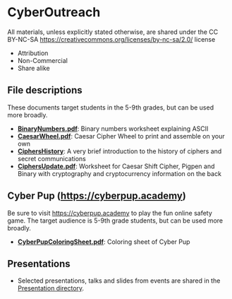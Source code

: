 # CyberOutreach 

All materials, unless explicitly stated otherwise, are shared under the CC BY-NC-SA https://creativecommons.org/licenses/by-nc-sa/2.0/ license
  - Attribution 
  - Non-Commercial 
  - Share alike

## File descriptions
These documents target students in the 5-9th grades, but can be used more broadly.
- **[BinaryNumbers.pdf](https://github.com/shannonbeck/CyberOutreach/blob/main/Binary%20Numbers.pdf)**: Binary numbers worksheet explaining ASCII 
- **[CaesarWheel.pdf](https://github.com/shannonbeck/CyberOutreach/blob/main/CaesarWheel.pdf)**: Caesar Cipher Wheel to print and assemble on your own
- **[CiphersHistory](https://github.com/shannonbeck/CyberOutreach/blob/main/CiphersHistory.pdf)**: A very brief introduction to the history of ciphers and secret communications
- **[CiphersUpdate.pdf](https://github.com/shannonbeck/CyberOutreach/blob/main/CiphersUpdate.pdf)**: Worksheet for Caesar Shift Cipher, Pigpen and Binary with cryptography and cryptocurrency information on the back

## Cyber Pup (https://cyberpup.academy) 
Be sure to visit https://cyberpup.academy to play the fun online safety game. The target audience is 5-9th grade students, but can be used more broadly.
- **[CyberPupColoringSheet.pdf](https://github.com/shannonbeck/CyberOutreach/blob/main/CyberPupColoringSheet.pdf)**: Coloring sheet of Cyber Pup

## Presentations
- Selected presentations, talks and slides from events are shared in the [Presentation directory](https://github.com/shannonbeck/CyberOutreach/tree/main/Presentations).
